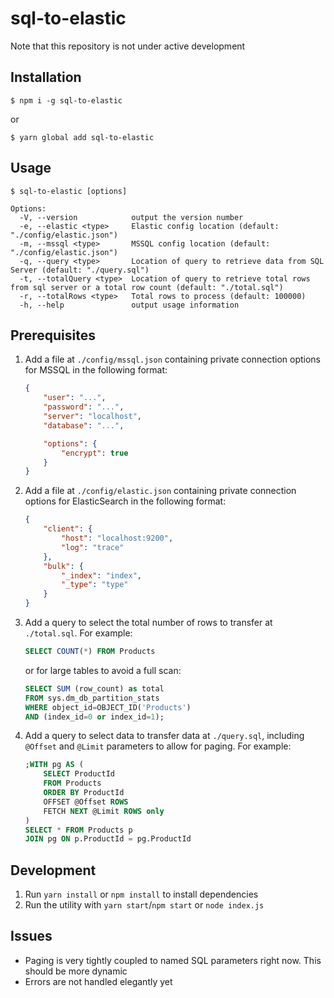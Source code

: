 # sql-to-elastic

Note that this repository is not under active development

## Installation

 ```
 $ npm i -g sql-to-elastic
 ``` 
 or 
 ```
 $ yarn global add sql-to-elastic
 ```


## Usage
```
$ sql-to-elastic [options]

Options:
  -V, --version            output the version number
  -e, --elastic <type>     Elastic config location (default: "./config/elastic.json")
  -m, --mssql <type>       MSSQL config location (default: "./config/elastic.json")
  -q, --query <type>       Location of query to retrieve data from SQL Server (default: "./query.sql")
  -t, --totalQuery <type>  Location of query to retrieve total rows from sql server or a total row count (default: "./total.sql")
  -r, --totalRows <type>   Total rows to process (default: 100000)
  -h, --help               output usage information
```


## Prerequisites

1. Add a file at ```./config/mssql.json``` containing private connection options for MSSQL in the following format:
	```json
	{
		"user": "...",
		"password": "...",
		"server": "localhost",
		"database": "...",
	
		"options": {
			"encrypt": true
		}
	}
	```
2. Add a file at ```./config/elastic.json``` containing private connection options for ElasticSearch in the following format:
	```json
	{
		"client": {
			"host": "localhost:9200",
			"log": "trace"
		},
		"bulk": {
			"_index": "index",
			"_type": "type"
		}
	}
	```
3. Add a query to select the total number of rows to transfer at ```./total.sql```. For example:
	```sql
	SELECT COUNT(*) FROM Products
	```
	or for large tables to avoid a full scan:
	```sql
	SELECT SUM (row_count) as total
	FROM sys.dm_db_partition_stats
	WHERE object_id=OBJECT_ID('Products')   
	AND (index_id=0 or index_id=1);
	```
4. Add a query to select data to transfer data at ```./query.sql```, including ```@Offset``` and ```@Limit``` parameters to allow for paging. For example:
	```sql
	;WITH pg AS (
		SELECT ProductId
		FROM Products
		ORDER BY ProductId
		OFFSET @Offset ROWS
		FETCH NEXT @Limit ROWS only
	)
	SELECT * FROM Products p
	JOIN pg ON p.ProductId = pg.ProductId
	```


## Development

1. Run ```yarn install``` or ```npm install``` to install dependencies
2. Run the utility with ```yarn start```/```npm start``` or ```node index.js```


## Issues

* Paging is very tightly coupled to named SQL parameters right now. This should be more dynamic
* Errors are not handled elegantly yet
